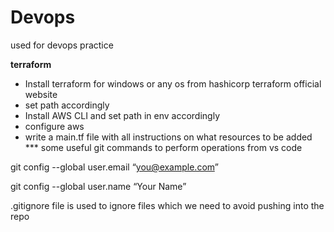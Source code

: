 # Devops
used for devops practice

**terraform**
- Install terraform for windows or any os from hashicorp terraform official website
- set path accordingly
- Install AWS CLI and set path in env accordingly
- configure aws
- write a main.tf file with all instructions on what resources to be added
*** some useful git commands to perform operations from vs code

git config --global user.email “you@example.com”

git config --global user.name “Your Name”

.gitignore file is used to ignore files which we need to avoid pushing into the repo
